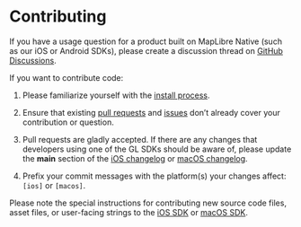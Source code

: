 # Contributing

If you have a usage question for a product built on MapLibre Native (such as our iOS or Android SDKs), please create a discussion thread on [GitHub Discussions](https://github.com/track-asia/trackasia-native/discussions/categories/q-a).

If you want to contribute code:

1. Please familiarize yourself with the [install process](./INSTALL.md).

1. Ensure that existing [pull requests](https://github.com/track-asia/trackasia-native/pulls?q=is%3Aopen+is%3Apr+label%3AiOS) and [issues](https://github.com/track-asia/trackasia-native/issues?q=is%3Aopen+is%3Aissue+label%3AiOS) don’t already cover your contribution or question.

2. Pull requests are gladly accepted. If there are any changes that developers using one of the GL SDKs should be aware of, please update the **main** section of the [iOS changelog](platform/ios/CHANGELOG.md) or [macOS changelog](platform/macos/CHANGELOG.md).

3. Prefix your commit messages with the platform(s) your changes affect: `[ios]` or `[macos]`.

Please note the special instructions for contributing new source code files, asset files, or user-facing strings to the [iOS SDK](platform/ios/DEVELOPING.md#contributing) or [macOS SDK](platform/macos/DEVELOPING.md#contributing).
